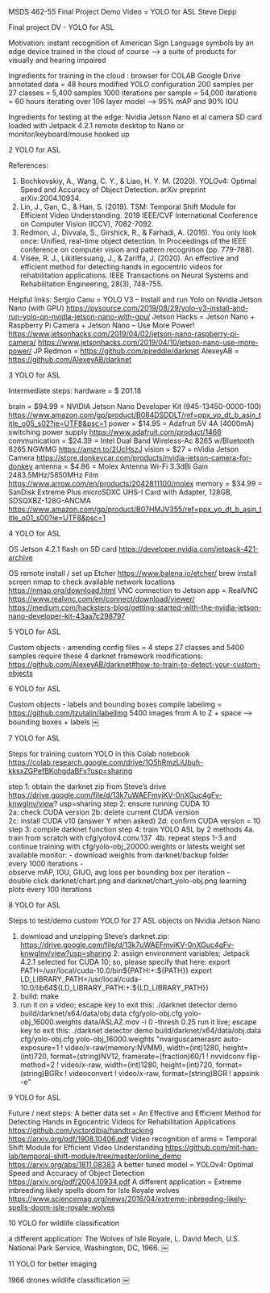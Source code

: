 MSDS 462-55 
Final Project Demo Video = YOLO for ASL
Steve Depp


Final project DV - YOLO for ASL

Motivation:
	instant recognition of American Sign Language symbols by an edge device 
	trained in the cloud of course
	—> a suite of products for visually and hearing impaired 

Ingredients for training in the cloud :
	browser for COLAB
	Google Drive
	annotated data = 48 hours
	modified YOLO configuration 
		200 samples per 27 classes = 5,400 samples
		1000 iterations per sample = 54,000 iterations
		= 60 hours iterating over 106 layer model
	—> 95% mAP and 90% IOU

Ingredients for testing at the edge:
	Nvidia Jetson Nano et al
	camera
	SD card loaded with Jetpack 4.2.1 
	remote desktop to Nano or monitor/keyboard/mouse hooked up


2
YOLO for ASL

References:
1.	Bochkovskiy, A., Wang, C. Y., & Liao, H. Y. M. (2020). YOLOv4: Optimal Speed and Accuracy of Object Detection. arXiv preprint arXiv:2004.10934.
2.	Lin, J., Gan, C., & Han, S. (2019). TSM: Temporal Shift Module for Efficient Video Understanding. 2019 IEEE/CVF International Conference on Computer Vision (ICCV), 7082-7092.
3.	Redmon, J., Divvala, S., Girshick, R., & Farhadi, A. (2016). You only look once: Unified, real-time object detection. In Proceedings of the IEEE conference on computer vision and pattern recognition (pp. 779-788).
4.	Visée, R. J., Likitlersuang, J., & Zariffa, J. (2020). An effective and efficient method for detecting hands in egocentric videos for rehabilitation applications. IEEE Transactions on Neural Systems and Rehabilitation Engineering, 28(3), 748-755.

Helpful links:
	Sergio Canu = YOLO V3 – Install and run Yolo on Nvidia Jetson Nano (with GPU)
		https://pysource.com/2019/08/29/yolo-v3-install-and-run-yolo-on-nvidia-jetson-nano-with-gpu/
	Jetson Hacks = Jetson Nano + Raspberry Pi Camera + Jetson Nano – Use More Power!
		https://www.jetsonhacks.com/2019/04/02/jetson-nano-raspberry-pi-camera/
		https://www.jetsonhacks.com/2019/04/10/jetson-nano-use-more-power/
	JP Redmon = https://github.com/pjreddie/darknet
	AlexeyAB = https://github.com/AlexeyAB/darknet



3
YOLO for ASL

Intermediate steps:  hardware = $ 201.18

brain = $94.99 = NVIDIA Jetson Nano Developer Kit (945-13450-0000-100)
	https://www.amazon.com/gp/product/B084DSDDLT/ref=ppx_yo_dt_b_asin_title_o05_s02?ie=UTF8&psc=1
power = $14.95 = Adafruit 5V 4A (4000mA) switching power supply 
	https://www.adafruit.com/product/1466
communication = $24.39 = Intel Dual Band Wireless-Ac 8265 w/Bluetooth 8265.NGWMG
	https://amzn.to/2UcHszJ
vision = $27 = nVidia Jetson Camera
	https://store.donkeycar.com/products/nvidia-jetson-camera-for-donkey
antenna = $4.86 = Molex Antenna Wi-Fi 3.3dBi Gain 2483.5MHz/5850MHz Film
	https://www.arrow.com/en/products/2042811100/molex
memory = $34.99 = SanDisk Extreme Plus microSDXC UHS-I Card with Adapter, 128GB, SDSQXBZ-128G-ANCMA
	https://www.amazon.com/gp/product/B07HMJV355/ref=ppx_yo_dt_b_asin_title_o01_s00?ie=UTF8&psc=1





4
YOLO for ASL

OS
Jetson 4.2.1 flash on SD card
https://developer.nvidia.com/jetpack-421-archive

OS remote install / set up
Etcher
https://www.balena.io/etcher/
brew install screen
nmap to check available network locations
https://nmap.org/download.html
VNC connection to Jetson
app = RealVNC 
https://www.realvnc.com/en/connect/download/viewer/
https://medium.com/hacksters-blog/getting-started-with-the-nvidia-jetson-nano-developer-kit-43aa7c298797





5
YOLO for ASL

Custom objects - amending config files = 4 steps
27 classes and 5400 samples require these 4 darknet framework modifications:
https://github.com/AlexeyAB/darknet#how-to-train-to-detect-your-custom-objects









6
YOLO for ASL

Custom objects - labels and bounding boxes
compile labelimg = https://github.com/tzutalin/labelImg
5400 images from A to Z + space —> bounding boxes + labels
￼



7
YOLO for ASL

Steps for training custom YOLO 
in this Colab notebook https://colab.research.google.com/drive/1O5hRmzLjUbuh-kksxZGPefBKohgdaBFv?usp=sharing

step 1: obtain the darknet zip from Steve’s drive
https://drive.google.com/file/d/13k7uWAEFmvjKV-0nXGuc4gFv-knwgInv/view?	usp=sharing
step 2: ensure running CUDA 10
	2a: check CUDA version
	2b: delete current CUDA version
	2c: install CUDA v10 (answer Y when asked)
	2d: confirm CUDA version = 10
step 3: compile darknet function
step 4: train YOLO ASL by 2 methods
	4a. train from scratch with cfg/yolov4.conv.137 
	4b. repeat steps 1-3 and continue training with cfg/yolo-obj_20000.weights or latests weight set available
monitor:
	- download weights from darknet/backup folder every 1000 iterations
	- observe mAP, IOU, GIUO, avg loss per bounding box per iteration
	- double click darknet/chart.png and darknet/chart_yolo-obj.png learning plots every 100 iterations




8
YOLO for ASL

Steps to test/demo custom YOLO for 27 ASL objects on Nvidia Jetson Nano

1.	download and unzipping Steve’s darknet.zip:
	https://drive.google.com/file/d/13k7uWAEFmvjKV-0nXGuc4gFv-knwgInv/view?usp=sharing
2: 	assign environment variables; Jetpack 4.2.1 selected for CUDA 10; so, please specify that here:
	export PATH=/usr/local/cuda-10.0/bin${PATH:+:${PATH}}
	export LD_LIBRARY_PATH=/usr/local/cuda-10.0/lib64${LD_LIBRARY_PATH:+:${LD_LIBRARY_PATH}}
3.	build: make
4. 	run it on a video; escape key to exit this:
	./darknet detector demo build/darknet/x64/data/obj.data cfg/yolo-obj.cfg yolo-obj_16000.weights data/ASLAZ.mov -i 0 -thresh   0.25
	run it live; escape key to exit this:
./darknet detector demo build/darknet/x64/data/obj.data cfg/yolo-obj.cfg yolo-obj_16000.weights "nvarguscamerasrc auto-exposure=1 ! video/x-raw(memory:NVMM), width=(int)1280, height=(int)720, format=(string)NV12, framerate=(fraction)60/1 ! nvvidconv flip-method=2 ! video/x-raw, width=(int)1280, height=(int)720, format=(string)BGRx ! videoconvert ! video/x-raw, format=(string)BGR ! appsink -e"



9
YOLO for ASL

Future / next steps:
	A better data set  = An Effective and Efficient Method for Detecting Hands in Egocentric Videos for Rehabilitation Applications 
		https://github.com/victordibia/handtracking
		https://arxiv.org/pdf/1908.10406.pdf
	Video recognition of arms = Temporal Shift Module for Efficient Video Understanding
		https://github.com/mit-han-lab/temporal-shift-module/tree/master/online_demo
		https://arxiv.org/abs/1811.08383
	A better tuned model = YOLOv4: Optimal Speed and Accuracy of Object Detection
		https://arxiv.org/pdf/2004.10934.pdf
	A different application = Extreme inbreeding likely spells doom for Isle Royale wolves
		https://www.sciencemag.org/news/2016/04/extreme-inbreeding-likely-spells-doom-isle-royale-wolves


10
YOLO for wildlife classification 

a different application: The Wolves of Isle Royale, L. David Mech, U.S. National Park Service, Washington, DC, 1966.
￼


11
YOLO for better imaging

1966 drones												wildlife classification
￼



